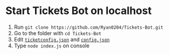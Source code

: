 # Start Tickets Bot on localhost

1. Run `git clone https://github.com/Ryan0204/Tickets-Bot.git`
2. Go to the folder with `cd Tickets-Bot`
3. Edit [`ticketconfig.json`](../../Configuration/ticket-config/) and [`config.json`](../../Configuration/bot-config)
4. Type `node index.js` on console
